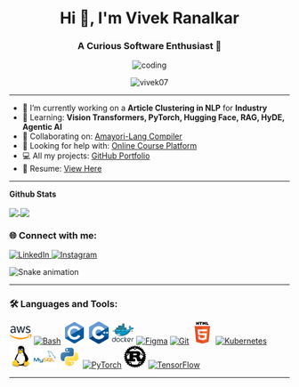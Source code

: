 <h1 align="center">Hi 👋, I'm Vivek Ranalkar</h1>
<h3 align="center">A Curious Software Enthusiast 🚀</h3>

<p align="center">
  <img src="https://raw.githubusercontent.com/gist/vininjr/d29bb07bdadb41e4b0923bc8fa748b1a/raw/88f20c9d749d756be63f22b09f3c4ac570bc5101/programming.gif" alt="coding" width="400"/>
</p>

<p align="center">
  <img src="https://komarev.com/ghpvc/?username=vivek07&label=Profile%20views&color=0e75b6&style=flat" alt="vivek07" />
</p>

---

- 🔭 I’m currently working on a **Article Clustering in NLP** for **Industry**
- 🌱 Learning: **Vision Transformers, PyTorch, Hugging Face, RAG, HyDE, Agentic AI**
- 👯 Collaborating on: [Amayori-Lang Compiler](https://github.com/Rakrocks18/Amayori-Lang)
- 🤝 Looking for help with: [Online Course Platform](https://github.com/Cdvivek/Wt_project)
- 💻 All my projects: [GitHub Portfolio](https://github.com/Cdvivek)
- 📄 Resume: [View Here](https://drive.google.com/file/d/1KOrZOwdcR-vGYKlQBHtJw4uCMKkIFyDC/view?usp=drive_link)

---

**Github Stats**

<a href="https://github.com/Sngrviv/github-readme-stats">
  <img height=200 align="center" src="https://github-readme-stats.vercel.app/api?username=Sngrviv&show_icons=true&theme=gruvbox" />
</a>
<a href="https://github.com/Sngrviv/convoychat">
  <img height=200 align="center" src="https://github-readme-stats.vercel.app/api/top-langs?username=Sngrviv&show_icons=true&theme=gruvbox&layout=compact&langs_count=8&card_width=320" />
</a>




### 🌐 Connect with me:
<p align="left">
  <a href="https://linkedin.com/in/vivek ranalkar" target="_blank">
    <img src="https://raw.githubusercontent.com/rahuldkjain/github-profile-readme-generator/master/src/images/icons/Social/linked-in-alt.svg" alt="LinkedIn" height="30" width="40" />
  </a>
  <a href="https://instagram.com/sngr_vivek" target="_blank">
    <img src="https://raw.githubusercontent.com/rahuldkjain/github-profile-readme-generator/master/src/images/icons/Social/instagram.svg" alt="Instagram" height="30" width="40" />
  </a>
</p>

<img src="https://raw.githubusercontent.com/Sngrviv/Sngrviv/output/snake.svg" alt="Snake animation" />


---

### 🛠️ Languages and Tools:
<p align="left">
  <a href="https://aws.amazon.com" target="_blank"><img src="https://raw.githubusercontent.com/devicons/devicon/master/icons/amazonwebservices/amazonwebservices-original-wordmark.svg" alt="AWS" width="40" height="40"/></a>
  <a href="https://www.gnu.org/software/bash/" target="_blank"><img src="https://www.vectorlogo.zone/logos/gnu_bash/gnu_bash-icon.svg" alt="Bash" width="40" height="40"/></a>
  <a href="https://www.cprogramming.com/" target="_blank"><img src="https://raw.githubusercontent.com/devicons/devicon/master/icons/c/c-original.svg" alt="C" width="40" height="40"/></a>
  <a href="https://www.w3schools.com/cpp/" target="_blank"><img src="https://raw.githubusercontent.com/devicons/devicon/master/icons/cplusplus/cplusplus-original.svg" alt="C++" width="40" height="40"/></a>
  <a href="https://www.docker.com/" target="_blank"><img src="https://raw.githubusercontent.com/devicons/devicon/master/icons/docker/docker-original-wordmark.svg" alt="Docker" width="40" height="40"/></a>
  <a href="https://www.figma.com/" target="_blank"><img src="https://www.vectorlogo.zone/logos/figma/figma-icon.svg" alt="Figma" width="40" height="40"/></a>
  <a href="https://git-scm.com/" target="_blank"><img src="https://www.vectorlogo.zone/logos/git-scm/git-scm-icon.svg" alt="Git" width="40" height="40"/></a>
  <a href="https://www.w3.org/html/" target="_blank"><img src="https://raw.githubusercontent.com/devicons/devicon/master/icons/html5/html5-original-wordmark.svg" alt="HTML5" width="40" height="40"/></a>
  <a href="https://kubernetes.io" target="_blank"><img src="https://www.vectorlogo.zone/logos/kubernetes/kubernetes-icon.svg" alt="Kubernetes" width="40" height="40"/></a>
  <a href="https://www.linux.org/" target="_blank"><img src="https://raw.githubusercontent.com/devicons/devicon/master/icons/linux/linux-original.svg" alt="Linux" width="40" height="40"/></a>
  <a href="https://www.mysql.com/" target="_blank"><img src="https://raw.githubusercontent.com/devicons/devicon/master/icons/mysql/mysql-original-wordmark.svg" alt="MySQL" width="40" height="40"/></a>
  <a href="https://www.python.org" target="_blank"><img src="https://raw.githubusercontent.com/devicons/devicon/master/icons/python/python-original.svg" alt="Python" width="40" height="40"/></a>
  <a href="https://pytorch.org/" target="_blank"><img src="https://www.vectorlogo.zone/logos/pytorch/pytorch-icon.svg" alt="PyTorch" width="40" height="40"/></a>
  <a href="https://www.rust-lang.org" target="_blank"><img src="https://raw.githubusercontent.com/devicons/devicon/master/icons/rust/rust-plain.svg" alt="Rust" width="40" height="40"/></a>
  <a href="https://www.tensorflow.org" target="_blank"><img src="https://www.vectorlogo.zone/logos/tensorflow/tensorflow-icon.svg" alt="TensorFlow" width="40" height="40"/></a>
</p>

---

